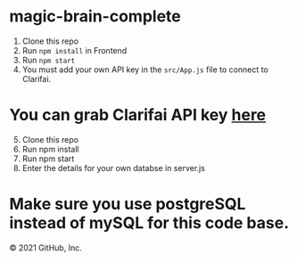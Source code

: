 # magic-brain-complete


1. Clone this repo
2. Run `npm install` in Frontend
3. Run `npm start`
4. You must add your own API key in the `src/App.js` file to connect to Clarifai.

# You can grab Clarifai API key [here](https://www.clarifai.com/)

5. Clone this repo
6. Run npm install
7. Run npm start
8. Enter the details for your own databse in server.js
# Make sure you use postgreSQL instead of mySQL for this code base.

© 2021 GitHub, Inc.

